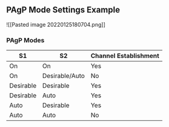 
## PAgP Mode Settings Example

![[Pasted image 20220125180704.png]]

### PAgP Modes

S1 | S2 | Channel Establishment |
--- | --- | --- 
On | On | Yes
On | Desirable/Auto | No
Desirable | Desirable | Yes 
Desirable | Auto | Yes 
Auto | Desirable | Yes 
Auto | Auto | No

